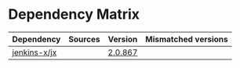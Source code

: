 # Dependency Matrix

Dependency | Sources | Version | Mismatched versions
---------- | ------- | ------- | -------------------
[jenkins-x/jx](https://github.com/jenkins-x/jx) |  | [2.0.867](https://github.com/jenkins-x/jx/releases/tag/v2.0.867) | 
